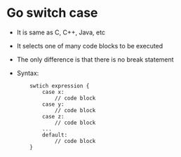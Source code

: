 # Go switch case
- It is same as C, C++, Java, etc
- It selects one of many code blocks to be executed
- The only difference is that there is no break statement

- Syntax:
    ```
        swtich expression {
            case x:
                // code block
            case y:
                // code block
            case z:
                // code block
            ...
            default:
                // code block
        }
    ```